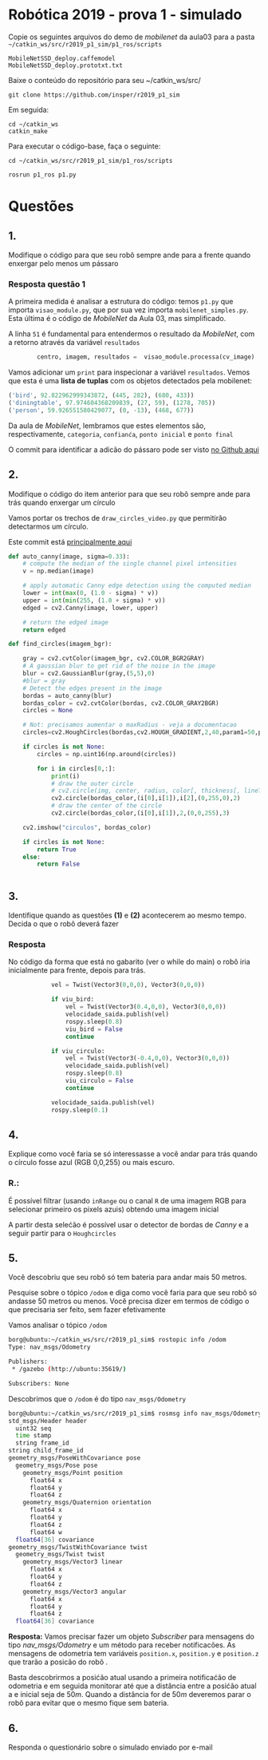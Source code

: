 

# Robótica 2019 - prova 1 - simulado

Copie os seguintes arquivos do demo de *mobilenet* da aula03 para a pasta `~/catkin_ws/src/r2019_p1_sim/p1_ros/scripts`

    MobileNetSSD_deploy.caffemodel
    MobileNetSSD_deploy.prototxt.txt

Baixe o conteúdo do repositório para seu ~/catkin_ws/src/

    git clone https://github.com/insper/r2019_p1_sim

Em seguida:

    cd ~/catkin_ws
    catkin_make

Para executar o código-base, faça o seguinte:


    cd ~/catkin_ws/src/r2019_p1_sim/p1_ros/scripts

    rosrun p1_ros p1.py

# Questões

## 1.

Modifique o código para que seu robô sempre ande para a frente quando enxergar pelo menos um pássaro

### Resposta questão 1

A primeira medida é analisar a estrutura do código: temos `p1.py` que importa `visao_module.py`, 
que por sua vez importa `mobilenet_simples.py`. Esta última é o código de *MobileNet* da Aula 03, mas simplificado.

A linha `51` é fundamental para entendermos o resultado da *MobileNet*, com a retorno através da variável `resultados` 

```python
		centro, imagem, resultados =  visao_module.processa(cv_image)
```

Vamos adicionar um `print` para inspecionar a variável `resultados`. Vemos que esta é uma **lista de tuplas** com os objetos detectados pela mobilenet:
```python
('bird', 92.822962999343872, (445, 282), (680, 433))
('diningtable', 97.974604368209839, (27, 59), (1278, 705))
('person', 59.926551580429077, (0, -13), (468, 677))
```

Da aula de *MobileNet*, lembramos que estes elementos são, respectivamente, `categoria`, `confianća`, `ponto inicial` e `ponto final`

O commit para identificar a adicão do pássaro pode ser visto [no Github aqui](https://github.com/Insper/r2019_p1_sim/commit/8b7dfec354650fb062a18a12ec8a9e2b60ba3299)


## 2. 

Modifique o código do item anterior para que seu robô sempre ande para trás quando enxergar um círculo

Vamos portar os trechos de `draw_circles_video.py` que permitirão detectarmos um círculo.

Este commit está [principalmente aqui](https://github.com/Insper/r2019_p1_sim/commit/76dca99236ebcd5ef0d98427448bc766ff8ddd7b)

```python
def auto_canny(image, sigma=0.33):
    # compute the median of the single channel pixel intensities
    v = np.median(image)

    # apply automatic Canny edge detection using the computed median
    lower = int(max(0, (1.0 - sigma) * v))
    upper = int(min(255, (1.0 + sigma) * v))
    edged = cv2.Canny(image, lower, upper)

    # return the edged image
    return edged

def find_circles(imagem_bgr):

    gray = cv2.cvtColor(imagem_bgr, cv2.COLOR_BGR2GRAY)
    # A gaussian blur to get rid of the noise in the image
    blur = cv2.GaussianBlur(gray,(5,5),0)
    #blur = gray
    # Detect the edges present in the image
    bordas = auto_canny(blur)
    bordas_color = cv2.cvtColor(bordas, cv2.COLOR_GRAY2BGR)
    circles = None

    # Not: precisamos aumentar o maxRadius - veja a documentacao
    circles=cv2.HoughCircles(bordas,cv2.HOUGH_GRADIENT,2,40,param1=50,param2=100,minRadius=5,maxRadius=500)

    if circles is not None:
        circles = np.uint16(np.around(circles))

        for i in circles[0,:]:
            print(i)
            # draw the outer circle
            # cv2.circle(img, center, radius, color[, thickness[, lineType[, shift]]])
            cv2.circle(bordas_color,(i[0],i[1]),i[2],(0,255,0),2)
            # draw the center of the circle
            cv2.circle(bordas_color,(i[0],i[1]),2,(0,0,255),3)

    cv2.imshow("circulos", bordas_color)

    if circles is not None:
        return True
    else:
        return False



```


## 3.

Identifique quando as questões **(1)** e **(2)** acontecerem ao mesmo tempo. Decida o que o robô deverá fazer

### Resposta

No código  da forma que está no gabarito (ver o while do main) o robô iria inicialmente para frente, depois para trás.

```python
            vel = Twist(Vector3(0,0,0), Vector3(0,0,0))

            if viu_bird:
                vel = Twist(Vector3(0.4,0,0), Vector3(0,0,0))
                velocidade_saida.publish(vel)
                rospy.sleep(0.8)
                viu_bird = False
                continue

            if viu_circulo:
                vel = Twist(Vector3(-0.4,0,0), Vector3(0,0,0))
                velocidade_saida.publish(vel)
                rospy.sleep(0.8)
                viu_circulo = False
                continue

            velocidade_saida.publish(vel)
            rospy.sleep(0.1)

```

## 4. 

Explique como você faria se só interessasse a você andar para trás quando o círculo fosse azul (RGB 0,0,255) ou mais escuro.

### R.:

É possível filtrar (usando `inRange` ou o canal `R` de uma imagem RGB para selecionar primeiro os pixels azuis) obtendo uma imagem inicial

A partir desta selećão é possível usar o detector de bordas de *Canny* e a seguir partir para o `Houghcircles` 

## 5. 

Você descobriu que seu robô só tem bateria para andar mais 50 metros.

Pesquise sobre o tópico `/odom` e diga como você faria para que seu robô só andasse 50 metros ou menos. Você precisa dizer em termos de código o que precisaria ser feito, sem fazer efetivamente


Vamos analisar o tópico `/odom`

```bash
borg@ubuntu:~/catkin_ws/src/r2019_p1_sim$ rostopic info /odom
Type: nav_msgs/Odometry

Publishers: 
 * /gazebo (http://ubuntu:35619/)

Subscribers: None
```

Descobrimos que o `/odom` é do tipo `nav_msgs/Odometry`

```bash
borg@ubuntu:~/catkin_ws/src/r2019_p1_sim$ rosmsg info nav_msgs/Odometry
std_msgs/Header header
  uint32 seq
  time stamp
  string frame_id
string child_frame_id
geometry_msgs/PoseWithCovariance pose
  geometry_msgs/Pose pose
    geometry_msgs/Point position
      float64 x
      float64 y
      float64 z
    geometry_msgs/Quaternion orientation
      float64 x
      float64 y
      float64 z
      float64 w
  float64[36] covariance
geometry_msgs/TwistWithCovariance twist
  geometry_msgs/Twist twist
    geometry_msgs/Vector3 linear
      float64 x
      float64 y
      float64 z
    geometry_msgs/Vector3 angular
      float64 x
      float64 y
      float64 z
  float64[36] covariance

```

**Resposta:** Vamos precisar fazer um objeto *Subscriber* para mensagens do tipo *nav_msgs/Odometry* e um método para receber notificacões. As mensagens de odometria tem variáveis `position.x`, `position.y` e `position.z` que trarão a posicão do robô .

Basta descobrirmos a posićão atual usando a primeira notificaćão de odometria e em seguida monitorar até que a distância entre a posićão atual a e inicial seja de $50m$. Quando a distância for de $50m$ deveremos parar o robô para evitar que o mesmo fique sem bateria.


## 6. 

Responda o questionário sobre o simulado enviado por e-mail


